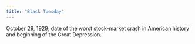 ```yaml
---
title: "Black Tuesday"
---
```

October 29, 1929; date of the worst stock-market crash in American history and beginning of the Great Depression.

